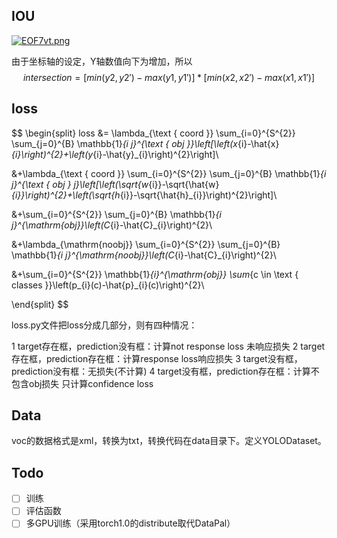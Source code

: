 
## IOU
[![EOF7vt.png](https://s2.ax1x.com/2019/05/18/EOF7vt.png)](https://imgchr.com/i/EOF7vt)

由于坐标轴的设定，Y轴数值向下为增加，所以
$$
intersection = [min(y2, y2') - max(y1, y1')] * [min(x2, x2') - max(x1, x1')]
$$

## loss
$$
\begin{split}
loss &= \lambda_{\text { coord }} \sum_{i=0}^{S^{2}} \sum_{j=0}^{B} \mathbb{1}_{i j}^{\text { obj }}\left[\left(x_{i}-\hat{x}_{i}\right)^{2}+\left(y_{i}-\hat{y}_{i}\right)^{2}\right]\\

&+\lambda_{\text { coord }} \sum_{i=0}^{S^{2}} \sum_{j=0}^{B} \mathbb{1}_{i j}^{\text { obj } j}\left[\left(\sqrt{w_{i}}-\sqrt{\hat{w}_{i}}\right)^{2}+\left(\sqrt{h_{i}}-\sqrt{\hat{h}_{i}}\right)^{2}\right]\\

&+\sum_{i=0}^{S^{2}} \sum_{j=0}^{B} \mathbb{1}_{i j}^{\mathrm{obj}}\left(C_{i}-\hat{C}_{i}\right)^{2}\\

&+\lambda_{\mathrm{noobj}} \sum_{i=0}^{S^{2}} \sum_{j=0}^{B} \mathbb{1}_{i j}^{\mathrm{noobj}}\left(C_{i}-\hat{C}_{i}\right)^{2}\\

&+\sum_{i=0}^{S^{2}} \mathbb{1}_{i}^{\mathrm{obj}} \sum_{c \in \text { classes }}\left(p_{i}(c)-\hat{p}_{i}(c)\right)^{2}\\

\end{split}
$$

loss.py文件把loss分成几部分，则有四种情况：

1 target存在框，prediction没有框：计算not response loss 未响应损失
2 target存在框，prediction存在框：计算response loss响应损失
3 target没有框，prediction没有框：无损失(不计算)
4 target没有框，prediction存在框：计算不包含obj损失  只计算confidence loss

## Data
voc的数据格式是xml，转换为txt，转换代码在data目录下。定义YOLODataset。

## Todo
- [ ] 训练
- [ ] 评估函数
- [ ] 多GPU训练（采用torch1.0的distribute取代DataPal）
